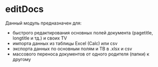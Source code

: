 # editDocs #
Данный модуль предназначен для: 

* быстрого редактирования основных полей документа (pagetitle, longtitle и тд.) и своих TV
* импорта данных из таблицы Excel (Calc) или csv
* экспорта данных по основным полям и ТВ в .xlsx и csv
* массового переноса документов от одного родителя (папки) к другому
